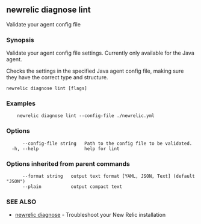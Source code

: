 ## newrelic diagnose lint

Validate your agent config file

### Synopsis

Validate your agent config file settings. Currently only available for the Java agent.

Checks the settings in the specified Java agent config file, making sure they have the correct type and structure.

```
newrelic diagnose lint [flags]
```

### Examples

```
	newrelic diagnose lint --config-file ./newrelic.yml
```

### Options

```
      --config-file string   Path to the config file to be validated.
  -h, --help                 help for lint
```

### Options inherited from parent commands

```
      --format string   output text format [YAML, JSON, Text] (default "JSON")
      --plain           output compact text
```

### SEE ALSO

* [newrelic diagnose](newrelic_diagnose.md)	 - Troubleshoot your New Relic installation

